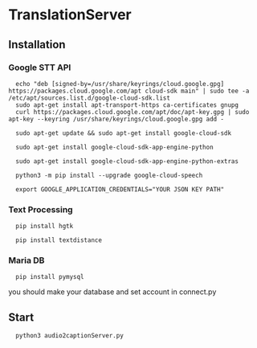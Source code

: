 # TranslationServer
</hr>

## Installation

### Google STT API

```
  echo "deb [signed-by=/usr/share/keyrings/cloud.google.gpg] https://packages.cloud.google.com/apt cloud-sdk main" | sudo tee -a /etc/apt/sources.list.d/google-cloud-sdk.list 
  sudo apt-get install apt-transport-https ca-certificates gnupg
  curl https://packages.cloud.google.com/apt/doc/apt-key.gpg | sudo apt-key --keyring /usr/share/keyrings/cloud.google.gpg add -

  sudo apt-get update && sudo apt-get install google-cloud-sdk

  sudo apt-get install google-cloud-sdk-app-engine-python

  sudo apt-get install google-cloud-sdk-app-engine-python-extras

  python3 -m pip install --upgrade google-cloud-speech

  export GOOGLE_APPLICATION_CREDENTIALS="YOUR JSON KEY PATH"
```

### Text Processing

```
  pip install hgtk
```

```
  pip install textdistance
```

### Maria DB

```
  pip install pymysql
```

you should make your database and set account in connect.py 
## Start

```
  python3 audio2captionServer.py
```
